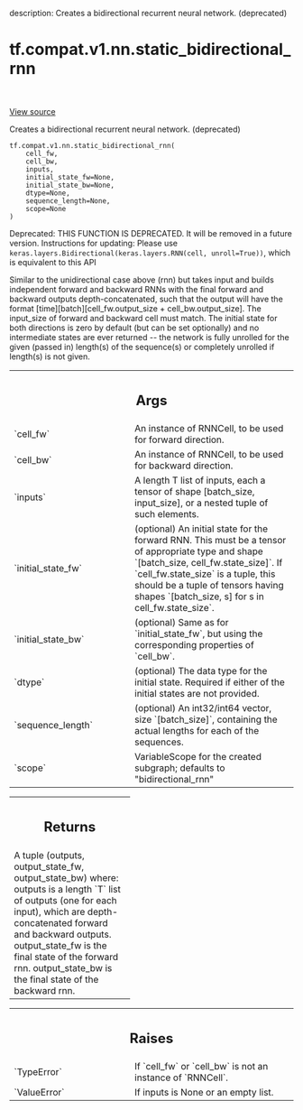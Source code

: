 description: Creates a bidirectional recurrent neural network. (deprecated)

<div itemscope itemtype="http://developers.google.com/ReferenceObject">
<meta itemprop="name" content="tf.compat.v1.nn.static_bidirectional_rnn" />
<meta itemprop="path" content="Stable" />
</div>

# tf.compat.v1.nn.static_bidirectional_rnn

<!-- Insert buttons and diff -->

<table class="tfo-notebook-buttons tfo-api nocontent" align="left">

</table>

<a target="_blank" class="external" href="/code/stable/tensorflow/python/ops/rnn.py">View source</a>



Creates a bidirectional recurrent neural network. (deprecated)

<pre class="devsite-click-to-copy prettyprint lang-py tfo-signature-link">
<code>tf.compat.v1.nn.static_bidirectional_rnn(
    cell_fw,
    cell_bw,
    inputs,
    initial_state_fw=None,
    initial_state_bw=None,
    dtype=None,
    sequence_length=None,
    scope=None
)
</code></pre>



<!-- Placeholder for "Used in" -->

Deprecated: THIS FUNCTION IS DEPRECATED. It will be removed in a future version.
Instructions for updating:
Please use `keras.layers.Bidirectional(keras.layers.RNN(cell, unroll=True))`, which is equivalent to this API

Similar to the unidirectional case above (rnn) but takes input and builds
independent forward and backward RNNs with the final forward and backward
outputs depth-concatenated, such that the output will have the format
[time][batch][cell_fw.output_size + cell_bw.output_size]. The input_size of
forward and backward cell must match. The initial state for both directions
is zero by default (but can be set optionally) and no intermediate states are
ever returned -- the network is fully unrolled for the given (passed in)
length(s) of the sequence(s) or completely unrolled if length(s) is not given.

<!-- Tabular view -->
 <table class="responsive fixed orange">
<colgroup><col width="214px"><col></colgroup>
<tr><th colspan="2"><h2 class="add-link">Args</h2></th></tr>

<tr>
<td>
`cell_fw`
</td>
<td>
An instance of RNNCell, to be used for forward direction.
</td>
</tr><tr>
<td>
`cell_bw`
</td>
<td>
An instance of RNNCell, to be used for backward direction.
</td>
</tr><tr>
<td>
`inputs`
</td>
<td>
A length T list of inputs, each a tensor of shape [batch_size,
input_size], or a nested tuple of such elements.
</td>
</tr><tr>
<td>
`initial_state_fw`
</td>
<td>
(optional) An initial state for the forward RNN. This must
be a tensor of appropriate type and shape `[batch_size,
cell_fw.state_size]`. If `cell_fw.state_size` is a tuple, this should be a
tuple of tensors having shapes `[batch_size, s] for s in
cell_fw.state_size`.
</td>
</tr><tr>
<td>
`initial_state_bw`
</td>
<td>
(optional) Same as for `initial_state_fw`, but using the
corresponding properties of `cell_bw`.
</td>
</tr><tr>
<td>
`dtype`
</td>
<td>
(optional) The data type for the initial state.  Required if either
of the initial states are not provided.
</td>
</tr><tr>
<td>
`sequence_length`
</td>
<td>
(optional) An int32/int64 vector, size `[batch_size]`,
containing the actual lengths for each of the sequences.
</td>
</tr><tr>
<td>
`scope`
</td>
<td>
VariableScope for the created subgraph; defaults to
"bidirectional_rnn"
</td>
</tr>
</table>



<!-- Tabular view -->
 <table class="responsive fixed orange">
<colgroup><col width="214px"><col></colgroup>
<tr><th colspan="2"><h2 class="add-link">Returns</h2></th></tr>
<tr class="alt">
<td colspan="2">
A tuple (outputs, output_state_fw, output_state_bw) where:
outputs is a length `T` list of outputs (one for each input), which
  are depth-concatenated forward and backward outputs.
output_state_fw is the final state of the forward rnn.
output_state_bw is the final state of the backward rnn.
</td>
</tr>

</table>



<!-- Tabular view -->
 <table class="responsive fixed orange">
<colgroup><col width="214px"><col></colgroup>
<tr><th colspan="2"><h2 class="add-link">Raises</h2></th></tr>

<tr>
<td>
`TypeError`
</td>
<td>
If `cell_fw` or `cell_bw` is not an instance of `RNNCell`.
</td>
</tr><tr>
<td>
`ValueError`
</td>
<td>
If inputs is None or an empty list.
</td>
</tr>
</table>

